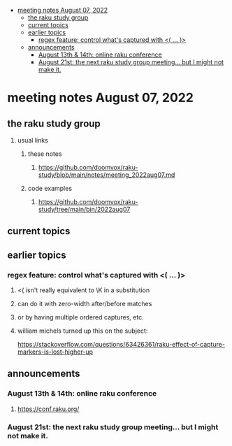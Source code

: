 - [meeting notes August 07, 2022](#org90c42c8)
  - [the raku study group](#org88ee6d2)
  - [current topics](#org9053a44)
  - [earlier topics](#org1e6bbe2)
    - [regex feature: control what's captured with <( &#x2026; )>](#org4e09792)
  - [announcements](#orge88c5ce)
    - [August 13th & 14th: online raku conference](#orgbaf7f3f)
    - [August 21st: the next raku study group meeting&#x2026; but I might not make it.](#orgd236b8f)


<a id="org90c42c8"></a>

# meeting notes August 07, 2022


<a id="org88ee6d2"></a>

## the raku study group

1.  usual links

    1.  these notes
    
        1.  <https://github.com/doomvox/raku-study/blob/main/notes/meeting_2022aug07.md>
    
    2.  code examples
    
        1.  <https://github.com/doomvox/raku-study/tree/main/bin/2022aug07>


<a id="org9053a44"></a>

## current topics


<a id="org1e6bbe2"></a>

## earlier topics


<a id="org4e09792"></a>

### regex feature: control what's captured with <( &#x2026; )>

1.  <( isn't really equivalent to \K in a substitution

2.  can do it with zero-width after/before matches

3.  or by having multiple ordered captures, etc.

4.  william michels turned up this on the subject:

    <https://stackoverflow.com/questions/63426361/raku-effect-of-capture-markers-is-lost-higher-up>


<a id="orge88c5ce"></a>

## announcements


<a id="orgbaf7f3f"></a>

### August 13th & 14th: online raku conference

1.  <https://conf.raku.org/>


<a id="orgd236b8f"></a>

### August 21st: the next raku study group meeting&#x2026; but I might not make it.
